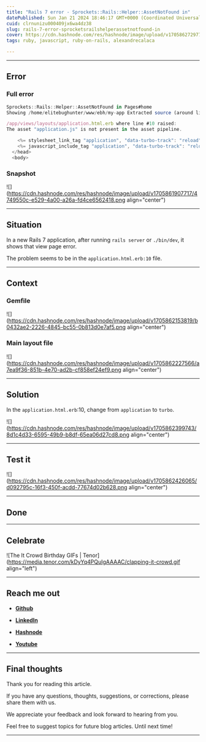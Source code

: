 ```yaml
---
title: "Rails 7 error - Sprockets::Rails::Helper::AssetNotFound in"
datePublished: Sun Jan 21 2024 18:46:17 GMT+0000 (Coordinated Universal Time)
cuid: clrnunizu000409jx6wa4dz38
slug: rails-7-error-sprocketsrailshelperassetnotfound-in
cover: https://cdn.hashnode.com/res/hashnode/image/upload/v1705862729770/e45339bf-c337-442b-aa7b-dec00c203881.png
tags: ruby, javascript, ruby-on-rails, alexandrecalaca

---
```


---

## Error

### Full error

```javascript
Sprockets::Rails::Helper::AssetNotFound in Pages#home
Showing /home/elitebughunter/www/ebh/my-app Extracted source (around line #10):

/app/views/layouts/application.html.erb where line #10 raised:
The asset "application.js" is not present in the asset pipeline.

    <%= stylesheet_link_tag "application", "data-turbo-track": "reload" %>
    <%= javascript_include_tag "application", "data-turbo-track": "reload", type: "module" %>
  </head>
  <body>
```

### Snapshot

![](https://cdn.hashnode.com/res/hashnode/image/upload/v1705861907717/4749550c-e529-4a00-a26a-fd4ce6562418.png align="center")

---

## Situation

In a new Rails 7 application, after running `rails server` or `./bin/dev`, it shows that view page error.

The problem seems to be in the `application.html.erb:10` file.

---

## Context

### Gemfile

![](https://cdn.hashnode.com/res/hashnode/image/upload/v1705862153819/b0432ae2-2226-4845-bc55-0b813d0e7af5.png align="center")

### Main layout file

![](https://cdn.hashnode.com/res/hashnode/image/upload/v1705862227566/a7ea9f36-851b-4e70-ad2b-cf858ef24ef9.png align="center")

---

## Solution

In the `application.html.erb`:10, change from `application` to `turbo`.

![](https://cdn.hashnode.com/res/hashnode/image/upload/v1705862399743/8d1c4d33-6595-49b9-b8df-65ea06d27cd8.png align="center")

---

## Test it

![](https://cdn.hashnode.com/res/hashnode/image/upload/v1705862426065/d092795c-16f3-450f-acdd-77674d02b628.png align="center")

---

## **Done**

---

## **Celebrate**

![The It Crowd Birthday GIFs | Tenor](https://media.tenor.com/kDyYq4PQuIgAAAAC/clapping-it-crowd.gif align="left")

---

## **Reach me out**

* [**Github**](https://github.com/alexcalaca)
    
* [**LinkedIn**](https://linkedin.com/in/alexandrecalacaofficial)
    
* [**Hashnode**](https://hashnode.com/onboard?next=/@alexandrecalaca)
    
* [**Youtube**](https://www.youtube.com/@alexandrecalacaofficial)
    

---

## Final thoughts

Thank you for reading this article.

If you have any questions, thoughts, suggestions, or corrections, please share them with us.

We appreciate your feedback and look forward to hearing from you.

Feel free to suggest topics for future blog articles. Until next time!

---
